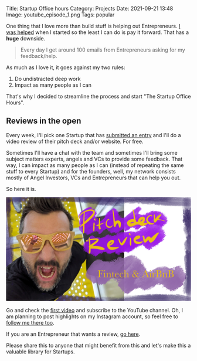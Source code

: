 Title: Startup Office hours
Category: Projects 
Date: 2021-09-21 13:48
Image: youtube_episode_1.png
Tags: popular

One thing that I love more than build stuff is helping out Entrepreneurs. [I was helped](/pages/my-story) when I started so the least I can do is pay it forward. That has a **huge** downside.

> Every day I get around 100 emails from Entrepreneurs asking for my feedback/help.

As much as I love it, it goes against my two rules:

1. Do undistracted deep work
2. Impact as many people as I can

That's why I decided to streamline the process and start "The Startup Office Hours".

## Reviews in the open

Every week, I'll pick one Startup that has [submitted an entry](https://forms.gle/ARhTF4DydhqGizuK6) and I'll do a video review of their pitch deck and/or website. For free.

Sometimes I'll have a chat with the team and sometimes I'll bring some subject matters experts, angels and VCs to provide some feedback.
That way, I can impact as many people as I can (instead of repeating the same stuff to every Startup) and for the founders, well, 
my network consists mostly of Angel Investors, VCs and Entrepreneurs that can help you out.

So here it is. 

[![](/images/youtube_episode_1.png)](https://www.youtube.com/watch?v=pn2w-ZYozDU)

Go and check the [first video](https://www.youtube.com/watch?v=pn2w-ZYozDU) and subscribe to the YouTube channel. Oh, I am planning to post highlights on my Instagram account, so feel free to [follow me there too](https://www.instagram.com/jonvictory/).

If you are an Entrepreneur that wants a review, [go here](https://forms.gle/ARhTF4DydhqGizuK6).

Please share this to anyone that might benefit from this and let's make this a valuable library for Startups.
